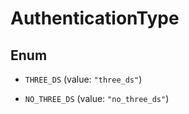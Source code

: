 

# AuthenticationType

## Enum


* `THREE_DS` (value: `"three_ds"`)

* `NO_THREE_DS` (value: `"no_three_ds"`)



